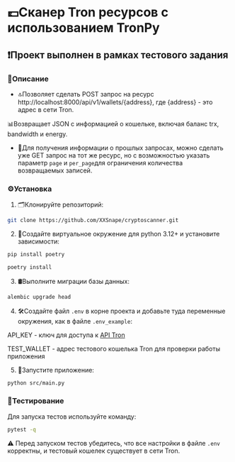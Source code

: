 # 💷Сканер Tron ресурсов c использованием TronPy

## ❗️Проект выполнен в рамках тестового задания 

### 📖Описание
- 🔝Позволяет сделать POST запрос на ресурс http://localhost:8000/api/v1/wallets/{address}, где {address} - это адрес в сети Tron.

📊Возвращает JSON с информацией о кошельке, включая баланс trx, bandwidth и energy.

- 📜Для получения информации о прошлых запросах, можно сделать уже GET запрос на тот же ресурс, но с возможностью указать параметр `page` и  `per_page`для ограничения количества возвращаемых записей.

### ⚙️Установка
1) 🗂️Клонируйте репозиторий:
```sh
git clone https://github.com/XXSnape/cryptoscanner.git
```

2) 🐍Создайте виртуальное окружение для python 3.12+ и установите зависимости:
```sh
pip install poetry
```
```sh
poetry install
```

3) 🛢️Выполните миграции базы данных:
```sh
alembic upgrade head
```

4) 🛠️Создайте файл `.env` в корне проекта и добавьте туда переменные окружения, как в файле `.env_example`:

API_KEY - ключ для доступа к [API Tron](https://www.trongrid.io/dashboard)

TEST_WALLET - адрес тестового кошелька Tron для проверки работы приложения

5) 🚀Запустите приложение:
```sh
python src/main.py
```

### 🔎Тестирование
Для запуска тестов используйте команду:
```sh
pytest -q
```
⚠️ Перед запуском тестов убедитесь, что все настройки в файле `.env` корректны, и тестовый кошелек существует в сети Tron.

